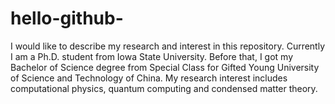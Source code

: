 # hello-github-
I would like to describe my research and interest in this repository. 
Currently I am a Ph.D. student from Iowa State University. Before that, I got my Bachelor of Science degree from Special Class for Gifted Young University of Science and Technology of China.
My research interest includes computational physics, quantum computing and condensed matter theory. 
